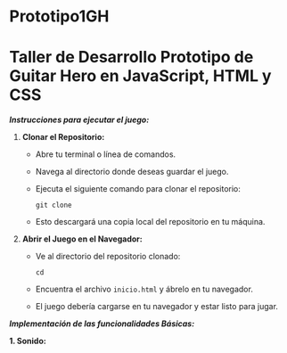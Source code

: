 # Prototipo1GH
# Taller de Desarrollo Prototipo de Guitar Hero en JavaScript, HTML y CSS

***Instrucciones para ejecutar el juego:***

1. **Clonar el Repositorio:**

   - Abre tu terminal o línea de comandos.
   - Navega al directorio donde deseas guardar el juego.
   - Ejecuta el siguiente comando para clonar el repositorio:

     ```
     git clone 
     ```

   - Esto descargará una copia local del repositorio en tu máquina.

2. **Abrir el Juego en el Navegador:**

   - Ve al directorio del repositorio clonado:

     ```
     cd 
     ```

   - Encuentra el archivo `inicio.html` y ábrelo en tu navegador. 

   - El juego debería cargarse en tu navegador y estar listo para jugar.

***Implementación de las funcionalidades Básicas:***

**1. Sonido:**
